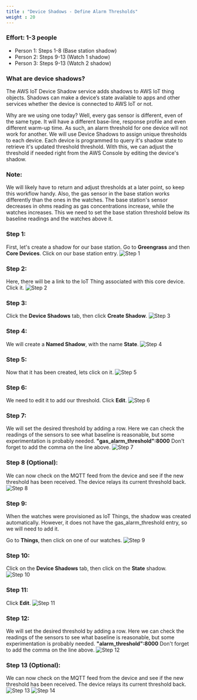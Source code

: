 ```yaml
---
title : "Device Shadows - Define Alarm Thresholds"
weight : 20
---
```


### Effort: 1-3 people
- Person 1: Steps 1-8 (Base station shadow)
- Person 2: Steps 9-13 (Watch 1 shadow)
- Person 3: Steps 9-13 (Watch 2 shadow)


### What are device shadows?
The AWS IoT Device Shadow service adds shadows to AWS IoT thing objects. Shadows can make a device’s state available to apps and other services whether the device is connected to AWS IoT or not. 

Why are we using one today?  Well, every gas sensor is different, even of the same type.  It will have a different base-line, response profile and even different warm-up time.  As such, an alarm threshold for one device will not work for another.  We will use Device Shadows to assign unique thresholds to each device.  Each device is programmed to query it's shadow state to retrieve it's updated threshold threshold.  With this, we can adjust the threshold if needed right from the AWS Console by editing the device's shadow.

### Note:
We will likely have to return and adjust thresholds at a later point, so keep this workflow handy.  Also, the gas sensor in the base station works differently than the ones in the watches.  The base station's sensor decreases in ohms reading as gas concentrations increase, while the watches increases.  This we need to set the base station threshold below its baseline readings and the watches above it.


### Step 1:
First, let's create a shadow for our base station.
Go to **Greengrass** and then **Core Devices**.
Click on our base station entry.
![Step 1](/static/shadows/1.png)

### Step 2:
Here, there will be a link to the IoT Thing associated with this core device.  Click it.
![Step 2](/static/shadows/2.png)

### Step 3:
Click the **Device Shadows** tab, then click **Create Shadow**.
![Step 3](/static/shadows/3.png)

### Step 4:
We will create a **Named Shadow**, with the name **State**.
![Step 4](/static/shadows/4.png)

### Step 5:
Now that it has been created, lets click on it.
![Step 5](/static/shadows/5.png)

### Step 6:
We need to edit it to add our threshold.  Click **Edit**.
![Step 6](/static/shadows/6.png)

### Step 7:
We will set the desired threshold by adding a row.  Here we can check the readings of the sensors to see what baseline is reasonable, but some experimentation is probably needed.
**"gas_alarm_threshold":8000**
Don't forget to add the comma on the line above.
![Step 7](/static/shadows/7.png)

### Step 8 (Optional):
We can now check on the MQTT feed from the device and see if the new threshold has been received.  The device relays its current threshold back. 
![Step 8](/static/shadows/8.png)

### Step 9:
When the watches were provisioned as IoT Things, the shadow was created automatically.  However, it does not have the gas_alarm_threshold entry, so we will need to add it.

Go to **Things**, then click on one of our watches.
![Step 9](/static/shadows/9.png)

### Step 10:
Click on the **Device Shadows** tab, then click on the **State** shadow.
![Step 10](/static/shadows/10.png)

### Step 11:
Click **Edit**.
![Step 11](/static/shadows/11.png)

### Step 12:
We will set the desired threshold by adding a row.  Here we can check the readings of the sensors to see what baseline is reasonable, but some experimentation is probably needed.
**"alarm_threshold":8000**
Don't forget to add the comma on the line above.
![Step 12](/static/shadows/12.png)

### Step 13 (Optional):
We can now check on the MQTT feed from the device and see if the new threshold has been received.  The device relays its current threshold back.
![Step 13](/static/shadows/13.png)
![Step 14](/static/shadows/14.png)
